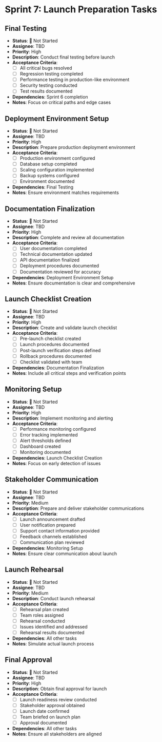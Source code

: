 # Sprint 7: Launch Preparation Tasks

## Final Testing
- **Status**: 🔴 Not Started
- **Assignee**: TBD
- **Priority**: High
- **Description**: Conduct final testing before launch
- **Acceptance Criteria**:
  - [ ] All critical bugs resolved
  - [ ] Regression testing completed
  - [ ] Performance testing in production-like environment
  - [ ] Security testing conducted
  - [ ] Test results documented
- **Dependencies**: Sprint 6 completion
- **Notes**: Focus on critical paths and edge cases

## Deployment Environment Setup
- **Status**: 🔴 Not Started
- **Assignee**: TBD
- **Priority**: High
- **Description**: Prepare production deployment environment
- **Acceptance Criteria**:
  - [ ] Production environment configured
  - [ ] Database setup completed
  - [ ] Scaling configuration implemented
  - [ ] Backup systems configured
  - [ ] Environment documented
- **Dependencies**: Final Testing
- **Notes**: Ensure environment matches requirements

## Documentation Finalization
- **Status**: 🔴 Not Started
- **Assignee**: TBD
- **Priority**: High
- **Description**: Complete and review all documentation
- **Acceptance Criteria**:
  - [ ] User documentation completed
  - [ ] Technical documentation updated
  - [ ] API documentation finalized
  - [ ] Deployment procedures documented
  - [ ] Documentation reviewed for accuracy
- **Dependencies**: Deployment Environment Setup
- **Notes**: Ensure documentation is clear and comprehensive

## Launch Checklist Creation
- **Status**: 🔴 Not Started
- **Assignee**: TBD
- **Priority**: High
- **Description**: Create and validate launch checklist
- **Acceptance Criteria**:
  - [ ] Pre-launch checklist created
  - [ ] Launch procedures documented
  - [ ] Post-launch verification steps defined
  - [ ] Rollback procedures documented
  - [ ] Checklist validated with team
- **Dependencies**: Documentation Finalization
- **Notes**: Include all critical steps and verification points

## Monitoring Setup
- **Status**: 🔴 Not Started
- **Assignee**: TBD
- **Priority**: High
- **Description**: Implement monitoring and alerting
- **Acceptance Criteria**:
  - [ ] Performance monitoring configured
  - [ ] Error tracking implemented
  - [ ] Alert thresholds defined
  - [ ] Dashboard created
  - [ ] Monitoring documented
- **Dependencies**: Launch Checklist Creation
- **Notes**: Focus on early detection of issues

## Stakeholder Communication
- **Status**: 🔴 Not Started
- **Assignee**: TBD
- **Priority**: Medium
- **Description**: Prepare and deliver stakeholder communications
- **Acceptance Criteria**:
  - [ ] Launch announcement drafted
  - [ ] User notification prepared
  - [ ] Support contact information provided
  - [ ] Feedback channels established
  - [ ] Communication plan reviewed
- **Dependencies**: Monitoring Setup
- **Notes**: Ensure clear communication about launch

## Launch Rehearsal
- **Status**: 🔴 Not Started
- **Assignee**: TBD
- **Priority**: Medium
- **Description**: Conduct launch rehearsal
- **Acceptance Criteria**:
  - [ ] Rehearsal plan created
  - [ ] Team roles assigned
  - [ ] Rehearsal conducted
  - [ ] Issues identified and addressed
  - [ ] Rehearsal results documented
- **Dependencies**: All other tasks
- **Notes**: Simulate actual launch process

## Final Approval
- **Status**: 🔴 Not Started
- **Assignee**: TBD
- **Priority**: High
- **Description**: Obtain final approval for launch
- **Acceptance Criteria**:
  - [ ] Launch readiness review conducted
  - [ ] Stakeholder approval obtained
  - [ ] Launch date confirmed
  - [ ] Team briefed on launch plan
  - [ ] Approval documented
- **Dependencies**: All other tasks
- **Notes**: Ensure all stakeholders are aligned 